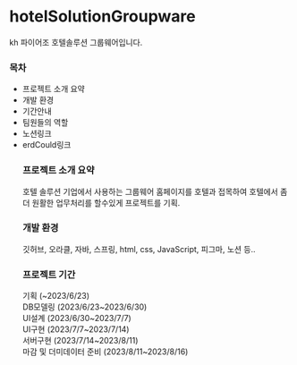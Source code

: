 # hotelSolutionGroupware
kh 파이어조 호텔솔루션 그룹웨어입니다.

<h3>목차</h3>
<ul>
<li>프로젝트 소개 요약 </li>
<li>개발 환경</li>
<li>기간안내</li>
<li>팀원들의 역할</li>
<li>노션링크</li>
<li>erdCould링크</li>

<h3>프로젝트 소개 요약</h3>
호텔 솔루션
기업에서 사용하는 그룹웨어 홈페이지를 호텔과 접목하여 호텔에서 좀더 원활한 업무처리를 할수있게 프로젝트를 기획.

<h3>개발 환경</h3>
깃허브, 오라클, 자바, 스프링, html, css, JavaScript, 피그마, 노션 등..

<h3>프로젝트 기간</h3>
기획 (~2023/6/23) <br>
DB모델링 (2023/6/23~2023/6/30)<br>
UI설계 (2023/6/30~2023/7/7)<br>
UI구현 (2023/7/7~2023/7/14)<br>
서버구현 (2023/7/14~2023/8/11)<br>
마감 및 더미데이터 준비 (2023/8/11~2023/8/16)
